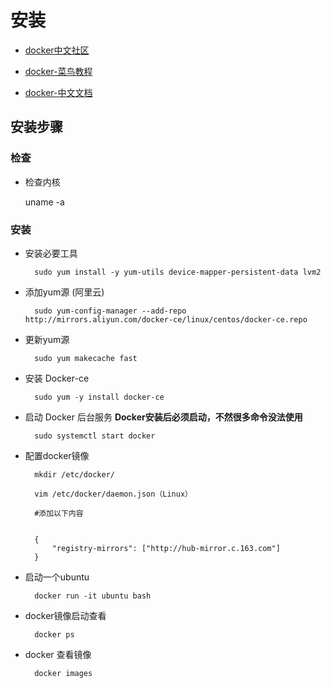 # 安装

- [docker中文社区](http://www.docker.org.cn/)

- [docker-菜鸟教程](http://www.runoob.com/docker/docker-tutorial.html)

- [docker-中文文档](http://www.dockerinfo.net/document)
## 安装步骤

### 检查

- 检查内核

    uname -a 
### 安装

- 安装必要工具

        sudo yum install -y yum-utils device-mapper-persistent-data lvm2

- 添加yum源 (阿里云)

        sudo yum-config-manager --add-repo http://mirrors.aliyun.com/docker-ce/linux/centos/docker-ce.repo


- 更新yum源

        sudo yum makecache fast

- 安装 Docker-ce

        sudo yum -y install docker-ce

- 启动 Docker 后台服务
**Docker安装后必须启动，不然很多命令没法使用**

        sudo systemctl start docker

- 配置docker镜像

        mkdir /etc/docker/
    
        vim /etc/docker/daemon.json（Linux）
    
        #添加以下内容

        
        {
            "registry-mirrors": ["http://hub-mirror.c.163.com"]
        }
        

- 启动一个ubuntu

        docker run -it ubuntu bash

- docker镜像启动查看

        docker ps

- docker 查看镜像

        docker images


